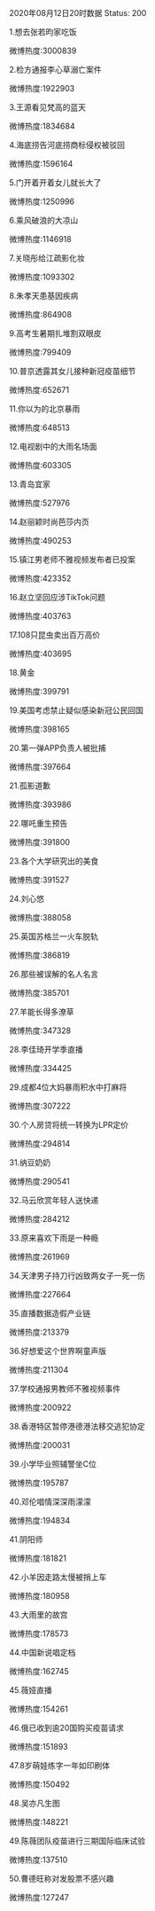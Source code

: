 2020年08月12日20时数据
Status: 200

1.想去张若昀家吃饭

微博热度:3000839

2.检方通报李心草溺亡案件

微博热度:1922903

3.王源看见梵高的蓝天

微博热度:1834684

4.海底捞告河底捞商标侵权被驳回

微博热度:1596164

5.门开着开着女儿就长大了

微博热度:1250996

6.乘风破浪的大凉山

微博热度:1146918

7.关晓彤给江疏影化妆

微博热度:1093302

8.朱孝天患基因疾病

微博热度:864908

9.高考生暑期扎堆割双眼皮

微博热度:799409

10.普京透露其女儿接种新冠疫苗细节

微博热度:652671

11.你以为的北京暴雨

微博热度:648513

12.电视剧中的大雨名场面

微博热度:603305

13.青岛宜家

微博热度:527976

14.赵丽颖时尚芭莎内页

微博热度:490253

15.镇江男老师不雅视频发布者已投案

微博热度:423352

16.赵立坚回应涉TikTok问题

微博热度:403763

17.108只昆虫卖出百万高价

微博热度:403695

18.黄金

微博热度:399791

19.美国考虑禁止疑似感染新冠公民回国

微博热度:398165

20.第一弹APP负责人被批捕

微博热度:397664

21.孤影道歉

微博热度:393986

22.哪吒重生预告

微博热度:391800

23.各个大学研究出的美食

微博热度:391527

24.刘心悠

微博热度:388058

25.英国苏格兰一火车脱轨

微博热度:386819

26.那些被误解的名人名言

微博热度:385701

27.羊能长得多潦草

微博热度:347328

28.李佳琦开学季直播

微博热度:334425

29.成都4位大妈暴雨积水中打麻将

微博热度:307222

30.个人房贷将统一转换为LPR定价

微博热度:294814

31.纳豆奶奶

微博热度:290541

32.马云欣赏年轻人送快递

微博热度:284212

33.原来喜欢下雨是一种瘾

微博热度:261969

34.天津男子持刀行凶致两女子一死一伤

微博热度:227664

35.直播数据造假产业链

微博热度:213379

36.好想爱这个世界啊童声版

微博热度:211304

37.学校通报男教师不雅视频事件

微博热度:200922

38.香港特区暂停港德港法移交逃犯协定

微博热度:200031

39.小学毕业照辅警坐C位

微博热度:195787

40.邓伦唱情深深雨濛濛

微博热度:194834

41.阴阳师

微博热度:181821

42.小羊因走路太慢被捎上车

微博热度:180958

43.大雨里的故宫

微博热度:178573

44.中国新说唱定档

微博热度:162745

45.薇娅直播

微博热度:154261

46.俄已收到逾20国购买疫苗请求

微博热度:151893

47.8岁萌娃练字一年如印刷体

微博热度:150492

48.吴亦凡生图

微博热度:148221

49.陈薇团队疫苗进行三期国际临床试验

微博热度:137510

50.曹德旺称对发股票不感兴趣

微博热度:127247

